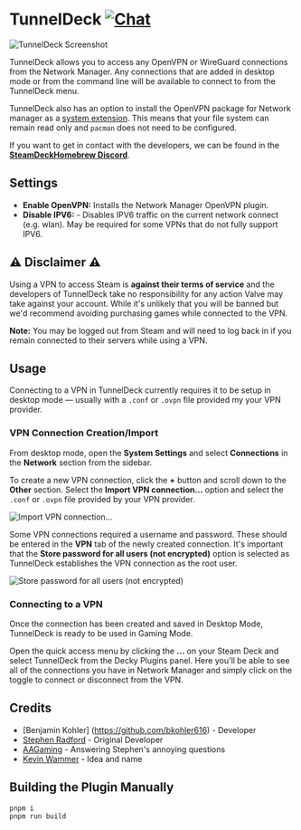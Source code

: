# TunnelDeck [![Chat](https://img.shields.io/badge/chat-on%20discord-7289da.svg)](https://discord.gg/ZU74G2NJzk)

![TunnelDeck Screenshot](https://user-images.githubusercontent.com/1169297/199478837-e3676b09-50a4-463b-ba03-46974d96537c.png)

TunnelDeck allows you to access any OpenVPN or WireGuard connections from the Network Manager. Any connections that are added in desktop mode or from the command line will be available to connect to from the TunnelDeck menu.

TunnelDeck also has an option to install the OpenVPN package for Network manager as a [system extension](https://man.archlinux.org/man/systemd-sysext.8.en). This means that your file system can remain read only and `pacman` does not need to be configured.

If you want to get in contact with the developers, we can be found in the **[SteamDeckHomebrew Discord](https://discord.gg/ZU74G2NJzk)**.

## Settings

- **Enable OpenVPN:** Installs the Network Manager OpenVPN plugin.
- **Disable IPV6:** - Disables IPV6 traffic on the current network connect (e.g. wlan). May be required for some VPNs that do not fully support IPV6.

## :warning: Disclaimer :warning:

Using a VPN to access Steam is **against their terms of service** and the developers of TunnelDeck take no responsibility for any action Valve may take against your account. While it's unlikely that you will be banned but we'd recommend avoiding purchasing games while connected to the VPN.

**Note:** You may be logged out from Steam and will need to log back in if you remain connected to their servers while using a VPN.

## Usage

Connecting to a VPN in TunnelDeck currently requires it to be setup in desktop mode — usually with a `.conf` or `.ovpn` file provided my your VPN provider.

### VPN Connection Creation/Import

From desktop mode, open the **System Settings** and select **Connections** in the **Network** section from the sidebar.

To create a new VPN connection, click the **+** button and scroll down to the **Other** section. Select the **Import VPN connection...** option and select the `.conf` or `.ovpn` file provided by your VPN provider.

![Import VPN connection…](https://user-images.githubusercontent.com/1169297/199479273-7b0164bd-2dd0-4779-9c18-304615f07a72.png)

Some VPN connections required a username and password. These should be entered in the **VPN** tab of the newly created connection. It's important that the **Store password for all users (not encrypted)** option is selected as TunnelDeck establishes the VPN connection as the root user.

![Store password for all users (not encrypted)](https://user-images.githubusercontent.com/1169297/199479268-5b775a63-fc17-4c99-afec-fb4c8daa01d4.png)

### Connecting to a VPN

Once the connection has been created and saved in Desktop Mode, TunnelDeck is ready to be used in Gaming Mode.

Open the quick access menu by clicking the **...** on your Steam Deck and select TunnelDeck from the Decky Plugins panel. Here you'll be able to see all of the connections you have in Network Manager and simply click on the toggle to connect or disconnect from the VPN.

## Credits

- [Benjamin Kohler] (https://github.com/bkohler616) - Developer
- [Stephen Radford](https://twitter.com/steve228uk) - Original Developer
- [AAGaming](https://aa.catvibers.me) - Answering Stephen's annoying questions
- [Kevin Wammer](https://overkill.wtf) - Idea and name

## Building the Plugin Manually

```bash
pnpm i
pnpm run build
```